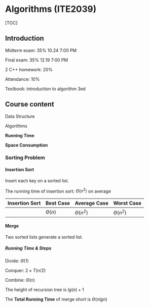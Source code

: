 # Algorithms (ITE2039)

[TOC]

## Introduction

Midterm exam: 35% 10.24 7:00 PM

Final exam: 35% 12.19 7:00 PM

2 C++ homework: 20%

Attendance: 10%

Textbook: introduction to algorithm 3ed



## Course content

Data Structure

Algorithms


**Running Time**

**Space Consumption**



### Sorting Problem

#### Insertion Sort

Insert each key on a sorted list.

The running time of insertion sort: $Θ(n^2)$ on average

| Insertion Sort | Best Case | Average Case | Worst Case |
| -------------- | --------- | ------------ | ---------- |
|                | $Θ(n)$    | $Θ(n^2)$     | $Θ(n^2)$   |



#### Merge

Two sorted lists generate a sorted list.

##### Running Time & Steps

Divide: $Θ(1)$

Conquer: $2 \times T(n/2)$

Combine: $Θ(n)$

The height of recursion tree is $lg(n) +1$

The **Total Running Time** of merge short is $Θ(nlgn)$







































